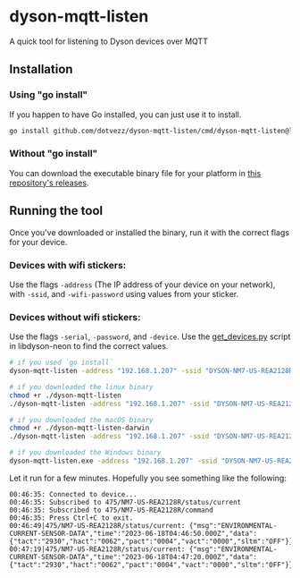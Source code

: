 # dyson-mqtt-listen
A quick tool for listening to Dyson devices over MQTT

## Installation

### Using "go install"

If you happen to have Go installed, you can just use it to install.

```bash
go install github.com/dotvezz/dyson-mqtt-listen/cmd/dyson-mqtt-listen@latest
```

### Without "go install"

You can download the executable binary file for your platform in [this repository's releases](https://github.com/dotvezz/dyson-mqtt-listen/releases).

## Running the tool

Once you've downloaded or installed the binary, run it with the correct flags for your device.

### Devices with wifi stickers:
Use the flags `-address` (The IP address of your device on your network), with `-ssid`, and `-wifi-password` using values from your sticker.

### Devices without wifi stickers:
Use the flags `-serial`, `-password`, and `-device`. Use the [get_devices.py](https://github.com/libdyson-wg/libdyson-neon/blob/main/get_devices.py) script in libdyson-neon to find the correct values.

```bash
# if you used `go install`
dyson-mqtt-listen -address "192.168.1.207" -ssid "DYSON-NM7-US-REA2128R-475" -wifi-password "zxcvasdf" 

# if you downloaded the linux binary
chmod +r ./dyson-mqtt-listen
./dyson-mqtt-listen -address "192.168.1.207" -ssid "DYSON-NM7-US-REA2128R-475" -wifi-password "zxcvasdf" 

# if you downloaded the macOS binary
chmod +r ./dyson-mqtt-listen-darwin
./dyson-mqtt-listen -address "192.168.1.207" -ssid "DYSON-NM7-US-REA2128R-475" -wifi-password "zxcvasdf" 

# if you downloaded the Windows binary
dyson-mqtt-listen.exe -address "192.168.1.207" -ssid "DYSON-NM7-US-REA2128R-475" -wifi-password "zxcvasdf" 
```

Let it run for a few minutes. Hopefully you see something like the following:


```
00:46:35: Connected to device...
00:46:35: Subscribed to 475/NM7-US-REA2128R/status/current
00:46:35: Subscribed to 475/NM7-US-REA2128R/command
00:46:35: Press Ctrl+C to exit.
00:46:49|475/NM7-US-REA2128R/status/current: {"msg":"ENVIRONMENTAL-CURRENT-SENSOR-DATA","time":"2023-06-18T04:46:50.000Z","data":{"tact":"2930","hact":"0062","pact":"0004","vact":"0000","sltm":"OFF"}}
00:47:19|475/NM7-US-REA2128R/status/current: {"msg":"ENVIRONMENTAL-CURRENT-SENSOR-DATA","time":"2023-06-18T04:47:20.000Z","data":{"tact":"2930","hact":"0062","pact":"0004","vact":"0000","sltm":"OFF"}}
```
